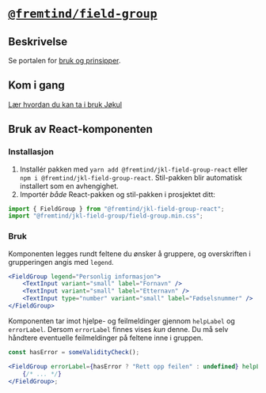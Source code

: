 # [`@fremtind/field-group`](https://fremtind.github.io/jokul/komponenter/fieldgroup)

## Beskrivelse

Se portalen for [bruk og prinsipper](https://fremtind.github.io/jokul/komponenter/fieldgroup).

## Kom i gang

[Lær hvordan du kan ta i bruk Jøkul](https://fremtind.github.io/jokul/developer/getting-started/)

## Bruk av React-komponenten

### Installasjon

1. Installér pakken med `yarn add @fremtind/jkl-field-group-react` eller `npm i @fremtind/jkl-field-group-react`. Stil-pakken blir automatisk installert som en avhengighet.
2. Importér _både_ React-pakken og stil-pakken i prosjektet ditt:

```js
import { FieldGroup } from "@fremtind/jkl-field-group-react";
import "@fremtind/jkl-field-group/field-group.min.css";
```

### Bruk

Komponenten legges rundt feltene du ønsker å gruppere, og overskriften i grupperingen angis med `legend`.

```jsx
<FieldGroup legend="Personlig informasjon">
    <TextInput variant="small" label="Fornavn" />
    <TextInput variant="small" label="Etternavn" />
    <TextInput type="number" variant="small" label="Fødselsnummer" />
</FieldGroup>
```

Komponenten tar imot hjelpe- og feilmeldinger gjennom `helpLabel` og `errorLabel`. Dersom `errorLabel` finnes vises _kun_ denne. Du må selv håndtere eventuelle feilmeldinger på feltene inne i gruppen.

```jsx
const hasError = someValidityCheck();

<FieldGroup errorLabel={hasError ? "Rett opp feilen" : undefined} helpLabel="Hjelp til utfylling her">
    {/* ... */}
</FieldGroup>;
```
